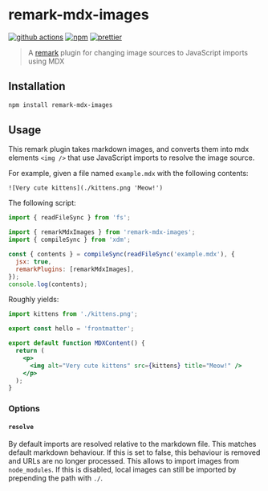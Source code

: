 # remark-mdx-images

[![github actions][github actions badge]][github actions] [![npm][npm badge]][npm]
[![prettier][prettier badge]][prettier]

> A [remark][] plugin for changing image sources to JavaScript imports using MDX

## Installation

```sh
npm install remark-mdx-images
```

## Usage

This remark plugin takes markdown images, and converts them into mdx elements `<img />` that use
JavaScript imports to resolve the image source.

For example, given a file named `example.mdx` with the following contents:

```mdx
![Very cute kittens](./kittens.png 'Meow!')
```

The following script:

```js
import { readFileSync } from 'fs';

import { remarkMdxImages } from 'remark-mdx-images';
import { compileSync } from 'xdm';

const { contents } = compileSync(readFileSync('example.mdx'), {
  jsx: true,
  remarkPlugins: [remarkMdxImages],
});
console.log(contents);
```

Roughly yields:

```jsx
import kittens from './kittens.png';

export const hello = 'frontmatter';

export default function MDXContent() {
  return (
    <p>
      <img alt="Very cute kittens" src={kittens} title="Meow!" />
    </p>
  );
}
```

### Options

#### `resolve`

By default imports are resolved relative to the markdown file. This matches default markdown
behaviour. If this is set to false, this behaviour is removed and URLs are no longer processed. This
allows to import images from `node_modules`. If this is disabled, local images can still be imported
by prepending the path with `./`.

[github actions badge]:
  https://github.com/remcohaszing/remark-mdx-images/actions/workflows/ci.yml/badge.svg
[github actions]: https://github.com/remcohaszing/remark-mdx-images/actions/workflows/ci.yml
[npm badge]: https://img.shields.io/npm/v/remark-mdx-images
[npm]: https://www.npmjs.com/package/remark-mdx-images
[prettier badge]: https://img.shields.io/badge/code_style-prettier-ff69b4.svg
[prettier]: https://prettier.io
[remark]: https://remark.js.org
